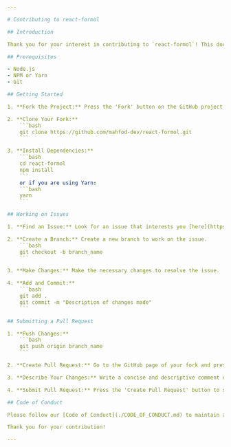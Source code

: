 ```yaml
---

# Contributing to react-formol

## Introduction

Thank you for your interest in contributing to `react-formol`! This document provides guidelines for contributing to the project. Please take a moment to read it to make the contribution process easier and effective for everyone involved.

## Prerequisites

- Node.js
- NPM or Yarn
- Git

## Getting Started

1. **Fork the Project:** Press the 'Fork' button on the GitHub project page.

2. **Clone Your Fork:**
    ```bash
    git clone https://github.com/mahfod-dev/react-formol.git
    ```

3. **Install Dependencies:**
    ```bash
    cd react-formol
    npm install
    ```
    or if you are using Yarn:
    ```bash
    yarn
    ```

## Working on Issues

1. **Find an Issue:** Look for an issue that interests you [here](https://github.com/project_owner/react-formol/issues).

2. **Create a Branch:** Create a new branch to work on the issue.
    ```bash
    git checkout -b branch_name
    ```

3. **Make Changes:** Make the necessary changes to resolve the issue.

4. **Add and Commit:**
    ```bash
    git add .
    git commit -m "Description of changes made"
    ```

## Submitting a Pull Request

1. **Push Changes:**
    ```bash
    git push origin branch_name
    ```

2. **Create Pull Request:** Go to the GitHub page of your fork and press the 'New Pull Request' button.

3. **Describe Your Changes:** Write a concise and descriptive comment explaining the changes you made and why you made them.

4. **Submit Pull Request:** Press the 'Create Pull Request' button to submit your changes for review.

## Code of Conduct

Please follow our [Code of Conduct](./CODE_OF_CONDUCT.md) to maintain an inclusive and respectful environment for all contributors.

Thank you for your contribution!

---
```

